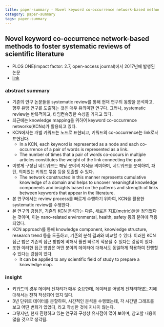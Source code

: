 ```yaml
---
title: paper-summary - Novel keyword co-occurrence network-based methods to foster systematic reviews of scientific literature
category: paper-summary
tags: paper-summary
---
```



## Novel keyword co-occurrence network-based methods to foster systematic reviews of scientific literature

- PLOS ONE(impact factor: 2.7, open-access journal)에서 2017년에 발행된 논문
- [link](https://journals.plos.org/plosone/article?id=10.1371/journal.pone.0172778)

### abstract summary 

- 기존의 연구 논문들을 systematic review를 통해 현재 연구의 동향을 분석하고, 향후 유망 연구를 도출하는 것은 매우 유의미한 연구다. 그러나, systematic review는 반복적이고, 타임컨슈밍한 속성을 가지고 있다. 
- 최근에는 knowledge mapping을 위하여 keyword co-occurrence networks(KCNs)가 활용되고 있다. 
- KCN에서는 개별 키워드는 노드로 표현되고, 키워드의 co-occurrence는 link로서 표현된다.
    - In a KCN, each keyword is represented as a node and each co-occurrence of a pair of words is represented as a link.
    - The number of times that a pair of words co-occurs in multiple articles constitutes the weight of the link connecting the pair.
- 이렇게 구성된 네트워크는 해당 분야의 지식을 의미하며, 네트워크를 분석하여, 패턴, 의미있는 키워드 묶음 등을 도출할 수 있다. 
    - The network constructed in this manner represents cumulative knowledge of a domain and helps to uncover meaningful knowledge components and insights based on the patterns and strength of links between keywords that appear in the literature. 
- 본 연구에서는 review process를 빠르게 수행하기 위하여, KCN을 활용한 systematic review를 수행한다. 
- 본 연구의 강점은, 기존의 KCN 분석과는 다른, 새로운 지표(metric)들을 정의했다는 것이며, 이는 nano-related environmental, health, safety 등의 분야에 적용되었다. 
- KCN approach를 통해 knowledge component, knowledge structure, research trend 등을 도출하고, 기존의 분석 결과와 비교할 수 있다. 이러한 KCN 접근 법은 기존의 접근 방법에 비해서 훨씬 빠르게 적용될 수 있다는 강점이 있다.
- 또한 이러한 접근 방법은 어떤 분야의 데이터에 대해서도 동일하게 적용하여 진행할 수 있다는 강점이 있다. 
    - It can be applied to any scientific field of study to prepare a knowledge map.

### insight

- 키워드의 경우 데이터 전처리가 매우 중요한데, 데이터를 어떻게 전처리하였는지에 대해서는 전혀 작성되어 있지 않다. 
- 3년 단위로 데이터를 분할하여, 시간적인 분석을 수행했는데, 각 시간별 그래프를 보고 어떤 변화가 있었다, 라고 작성한 것에 지나지 않는다. 
- 그렇지만, 현재 진행하고 있는 연구와 구성상 유사점이 많아 보이며, 참고할 내용이 많을 것으로 생각됨.
